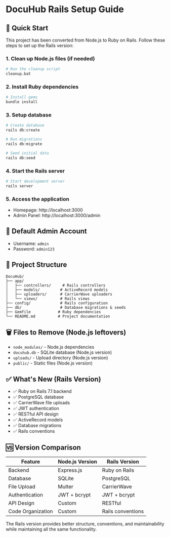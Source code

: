 # DocuHub Rails Setup Guide

## 🚀 Quick Start

This project has been converted from Node.js to Ruby on Rails. Follow these steps to set up the Rails version:

### 1. Clean up Node.js files (if needed)
```bash
# Run the cleanup script
cleanup.bat
```

### 2. Install Ruby dependencies
```bash
# Install gems
bundle install
```

### 3. Setup database
```bash
# Create database
rails db:create

# Run migrations
rails db:migrate

# Seed initial data
rails db:seed
```

### 4. Start the Rails server
```bash
# Start development server
rails server
```

### 5. Access the application
- Homepage: http://localhost:3000
- Admin Panel: http://localhost:3000/admin

## 🔧 Default Admin Account
- Username: `admin`
- Password: `admin123`

## 📁 Project Structure
```
DocuHub/
├── app/
│   ├── controllers/     # Rails controllers
│   ├── models/         # ActiveRecord models
│   ├── uploaders/      # CarrierWave uploaders
│   └── views/          # Rails views
├── config/             # Rails configuration
├── db/                 # Database migrations & seeds
├── Gemfile            # Ruby dependencies
└── README.md          # Project documentation
```

## 🗑️ Files to Remove (Node.js leftovers)
- `node_modules/` - Node.js dependencies
- `docuhub.db` - SQLite database (Node.js version)
- `uploads/` - Upload directory (Node.js version)
- `public/` - Static files (Node.js version)

## ✅ What's New (Rails Version)
- ✅ Ruby on Rails 7.1 backend
- ✅ PostgreSQL database
- ✅ CarrierWave file uploads
- ✅ JWT authentication
- ✅ RESTful API design
- ✅ ActiveRecord models
- ✅ Database migrations
- ✅ Rails conventions

## 🆚 Version Comparison

| Feature | Node.js Version | Rails Version |
|---------|----------------|---------------|
| Backend | Express.js | Ruby on Rails |
| Database | SQLite | PostgreSQL |
| File Upload | Multer | CarrierWave |
| Authentication | JWT + bcrypt | JWT + bcrypt |
| API Design | Custom | RESTful |
| Code Organization | Custom | Rails conventions |

The Rails version provides better structure, conventions, and maintainability while maintaining all the same functionality. 